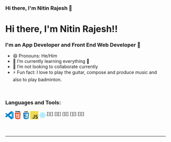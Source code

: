 ### Hi there, I'm Nitin Rajesh 👋

# Hi there, I'm Nitin Rajesh!!
### I'm an App Developer and Front End Web Developer 👋

- 😄 Pronouns: He/Him
- 🌱 I’m currently learning everything 🤣
- 👯 I’m not looking to collaborate currently
- ⚡ Fun fact: I love to play the guitar, compose and produce music and also to play badminton.

<br />

### Languages and Tools:

[<img align="left" alt="Visual Studio Code" width="26px" src="https://raw.githubusercontent.com/github/explore/80688e429a7d4ef2fca1e82350fe8e3517d3494d/topics/visual-studio-code/visual-studio-code.png" />][]
[<img align="left" alt="HTML5" width="26px" src="https://raw.githubusercontent.com/github/explore/80688e429a7d4ef2fca1e82350fe8e3517d3494d/topics/html/html.png" />][]
[<img align="left" alt="CSS3" width="26px" src="https://raw.githubusercontent.com/github/explore/80688e429a7d4ef2fca1e82350fe8e3517d3494d/topics/css/css.png" />][]
[<img align="left" alt="JavaScript" width="26px" src="https://raw.githubusercontent.com/github/explore/80688e429a7d4ef2fca1e82350fe8e3517d3494d/topics/javascript/javascript.png" />][]
[<img align="left" alt="React" width="26px" src="https://raw.githubusercontent.com/github/explore/80688e429a7d4ef2fca1e82350fe8e3517d3494d/topics/react/react.png" />][]

<br />
<br />

---

[website]: https://nitinrajesh.com
[linkedin]: https://www.linkedin.com/in/nitin-rajesh-502a46210/
[email]: nitinrajesh.work@gmail.com
